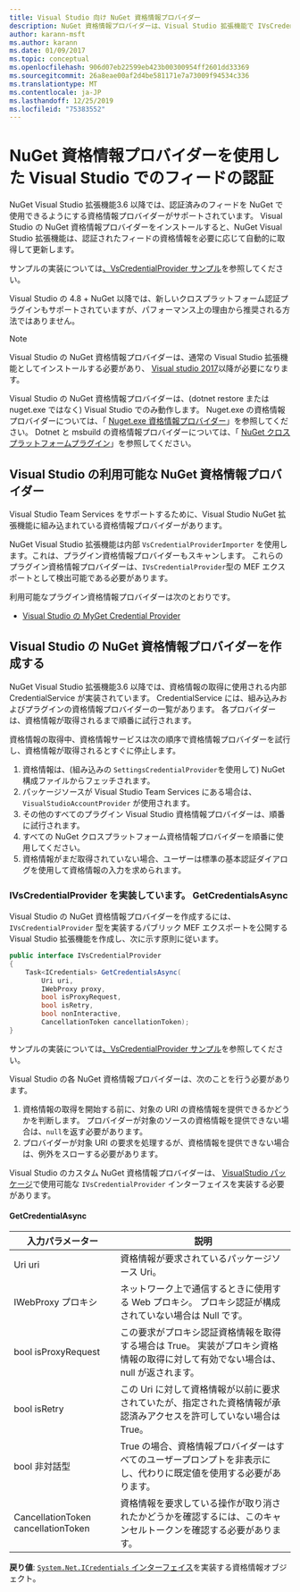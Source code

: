 ```yaml
---
title: Visual Studio 向け NuGet 資格情報プロバイダー
description: NuGet 資格情報プロバイダーは、Visual Studio 拡張機能で IVsCredentialProvider インターフェイスを実装することによって、フィードで認証を行います。
author: karann-msft
ms.author: karann
ms.date: 01/09/2017
ms.topic: conceptual
ms.openlocfilehash: 906d07eb22599eb423b00300954ff2601dd33369
ms.sourcegitcommit: 26a8eae00af2d4be581171e7a73009f94534c336
ms.translationtype: MT
ms.contentlocale: ja-JP
ms.lasthandoff: 12/25/2019
ms.locfileid: "75383552"
---
```

# <a name="authenticating-feeds-in-visual-studio-with-nuget-credential-providers"></a>NuGet 資格情報プロバイダーを使用した Visual Studio でのフィードの認証

NuGet Visual Studio 拡張機能3.6 以降では、認証済みのフィードを NuGet で使用できるようにする資格情報プロバイダーがサポートされています。
Visual Studio の NuGet 資格情報プロバイダーをインストールすると、NuGet Visual Studio 拡張機能は、認証されたフィードの資格情報を必要に応じて自動的に取得して更新します。

サンプルの実装については[、VsCredentialProvider サンプル](https://github.com/NuGet/Samples/tree/master/VsCredentialProvider)を参照してください。

Visual Studio の 4.8 + NuGet 以降では、新しいクロスプラットフォーム認証プラグインもサポートされていますが、パフォーマンス上の理由から推奨される方法ではありません。

> [!Note]
> Visual Studio の NuGet 資格情報プロバイダーは、通常の Visual Studio 拡張機能としてインストールする必要があり、 [Visual studio 2017](https://aka.ms/vs/15/release/vs_enterprise.exe)以降が必要になります。
>
> Visual Studio の NuGet 資格情報プロバイダーは、(dotnet restore または nuget.exe ではなく) Visual Studio でのみ動作します。 Nuget.exe の資格情報プロバイダーについては、「 [Nuget.exe 資格情報プロバイダー](nuget-exe-Credential-providers.md)」を参照してください。
> Dotnet と msbuild の資格情報プロバイダーについては、「 [NuGet クロスプラットフォームプラグイン](nuget-cross-platform-authentication-plugin.md)」を参照してください。

## <a name="available-nuget-credential-providers-for-visual-studio"></a>Visual Studio の利用可能な NuGet 資格情報プロバイダー

Visual Studio Team Services をサポートするために、Visual Studio NuGet 拡張機能に組み込まれている資格情報プロバイダーがあります。

NuGet Visual Studio 拡張機能は内部 `VsCredentialProviderImporter` を使用します。これは、プラグイン資格情報プロバイダーもスキャンします。 これらのプラグイン資格情報プロバイダーは、`IVsCredentialProvider`型の MEF エクスポートとして検出可能である必要があります。

利用可能なプラグイン資格情報プロバイダーは次のとおりです。

- [Visual Studio の MyGet Credential Provider](http://docs.myget.org/docs/reference/credential-provider-for-visual-studio)

## <a name="creating-a-nuget-credential-provider-for-visual-studio"></a>Visual Studio の NuGet 資格情報プロバイダーを作成する

NuGet Visual Studio 拡張機能3.6 以降では、資格情報の取得に使用される内部 CredentialService が実装されています。 CredentialService には、組み込みおよびプラグインの資格情報プロバイダーの一覧があります。 各プロバイダーは、資格情報が取得されるまで順番に試行されます。

資格情報の取得中、資格情報サービスは次の順序で資格情報プロバイダーを試行し、資格情報が取得されるとすぐに停止します。

1. 資格情報は、(組み込みの `SettingsCredentialProvider`を使用して) NuGet 構成ファイルからフェッチされます。
1. パッケージソースが Visual Studio Team Services にある場合は、`VisualStudioAccountProvider` が使用されます。
1. その他のすべてのプラグイン Visual Studio 資格情報プロバイダーは、順番に試行されます。
1. すべての NuGet クロスプラットフォーム資格情報プロバイダーを順番に使用してください。
1. 資格情報がまだ取得されていない場合、ユーザーは標準の基本認証ダイアログを使用して資格情報の入力を求められます。

### <a name="implementing-ivscredentialprovidergetcredentialsasync"></a>IVsCredentialProvider を実装しています。 GetCredentialsAsync

Visual Studio の NuGet 資格情報プロバイダーを作成するには、`IVsCredentialProvider` 型を実装するパブリック MEF エクスポートを公開する Visual Studio 拡張機能を作成し、次に示す原則に従います。

```cs
public interface IVsCredentialProvider
{
    Task<ICredentials> GetCredentialsAsync(
        Uri uri,
        IWebProxy proxy,
        bool isProxyRequest,
        bool isRetry,
        bool nonInteractive,
        CancellationToken cancellationToken);
}
```

サンプルの実装については[、VsCredentialProvider サンプル](https://github.com/NuGet/Samples/tree/master/VsCredentialProvider)を参照してください。

Visual Studio の各 NuGet 資格情報プロバイダーは、次のことを行う必要があります。

1. 資格情報の取得を開始する前に、対象の URI の資格情報を提供できるかどうかを判断します。 プロバイダーが対象のソースの資格情報を提供できない場合は、`null`を返す必要があります。
1. プロバイダーが対象 URI の要求を処理するが、資格情報を提供できない場合は、例外をスローする必要があります。

Visual Studio のカスタム NuGet 資格情報プロバイダーは、 [VisualStudio パッケージ](https://www.nuget.org/packages/NuGet.VisualStudio/)で使用可能な `IVsCredentialProvider` インターフェイスを実装する必要があります。

#### <a name="getcredentialasync"></a>GetCredentialAsync

| 入力パラメーター |説明|
| ----------------|-----------|
| Uri uri | 資格情報が要求されているパッケージソース Uri。|
| IWebProxy プロキシ | ネットワーク上で通信するときに使用する Web プロキシ。 プロキシ認証が構成されていない場合は Null です。 |
| bool isProxyRequest | この要求がプロキシ認証資格情報を取得する場合は True。 実装がプロキシ資格情報の取得に対して有効でない場合は、null が返されます。 |
| bool isRetry | この Uri に対して資格情報が以前に要求されていたが、指定された資格情報が承認済みアクセスを許可していない場合は True。 |
| bool 非対話型 | True の場合、資格情報プロバイダーはすべてのユーザープロンプトを非表示にし、代わりに既定値を使用する必要があります。 |
| CancellationToken cancellationToken | 資格情報を要求している操作が取り消されたかどうかを確認するには、このキャンセルトークンを確認する必要があります。 |

**戻り値**: [`System.Net.ICredentials` インターフェイス](/dotnet/api/system.net.icredentials?view=netstandard-2.0)を実装する資格情報オブジェクト。
